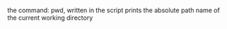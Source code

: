 the command: pwd, written in the script prints the absolute path name of the current working directory
